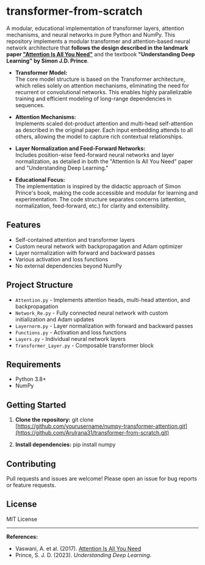 # transformer-from-scratch

A modular, educational implementation of transformer layers, attention mechanisms, and neural networks in pure Python and NumPy. This repository implements a modular transformer and attention-based neural network architecture that **follows the design described in the landmark paper ["Attention Is All You Need"](https://arxiv.org/abs/1706.03762)** and the textbook **"Understanding Deep Learning" by Simon J.D. Prince**.
- **Transformer Model:**  
  The core model structure is based on the Transformer architecture, which relies solely on attention mechanisms, eliminating the need for recurrent or convolutional networks. This enables highly parallelizable training and efficient modeling of long-range dependencies in sequences.

- **Attention Mechanisms:**  
  Implements scaled dot-product attention and multi-head self-attention as described in the original paper. Each input embedding attends to all others, allowing the model to capture rich contextual relationships.

- **Layer Normalization and Feed-Forward Networks:**  
  Includes position-wise feed-forward neural networks and layer normalization, as detailed in both the "Attention Is All You Need" paper and "Understanding Deep Learning."

- **Educational Focus:**  
  The implementation is inspired by the didactic approach of Simon Prince's book, making the code accessible and modular for learning and experimentation. The code structure separates concerns (attention, normalization, feed-forward, etc.) for clarity and extensibility.

## Features

- Self-contained attention and transformer layers
- Custom neural network with backpropagation and Adam optimizer
- Layer normalization with forward and backward passes
- Various activation and loss functions
- No external dependencies beyond NumPy

## Project Structure

- `Attention.py` - Implements attention heads, multi-head attention, and backpropagation
- `Network_Re.py` - Fully connected neural network with custom initialization and Adam updates
- `Layernorm.py` - Layer normalization with forward and backward passes
- `Functions.py` - Activation and loss functions
- `Layers.py` - Individual neural network layers
- `Transformer_Layer.py` - Composable transformer block

## Requirements

- Python 3.8+
- NumPy

## Getting Started

1. **Clone the repository:**
git clone [https://github.com/yourusername/numpy-transformer-attention.git](https://github.com/Arulrana31/transformer-from-scratch.git)

2. **Install dependencies:**
pip install numpy


## Contributing

Pull requests and issues are welcome! Please open an issue for bug reports or feature requests.

## License

MIT License

---

**References:**
- Vaswani, A. et al. (2017). [Attention Is All You Need](https://arxiv.org/abs/1706.03762)
- Prince, S. J. D. (2023). *Understanding Deep Learning*.

